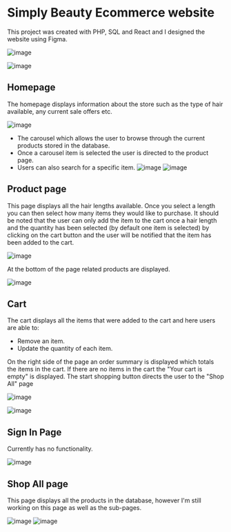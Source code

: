 # Simply Beauty Ecommerce website 

This project was created with PHP, SQL and React and I designed the website using Figma.

![image](https://github.com/dionnek83/simply-beauty/assets/42995303/d14f3ac7-ab61-41dc-a8f9-24a0be750cb0)

![image](https://github.com/dionnek83/simply-beauty/assets/42995303/8cd859b3-cff8-4026-8e3a-1a572dfd83ee)
## Homepage
The homepage displays information about the store such as the type of hair available, any current sale offers etc.

![image](https://github.com/dionnek83/simply-beauty/assets/42995303/628c4e77-5e91-46f0-a029-733a17bfc6d8)

- The carousel which allows the user to browse through the current products stored in the database.
- Once a carousel item is selected the user is directed to the product page.
- Users can also search for a specific item. 
 ![image](https://github.com/dionnek83/simply-beauty/assets/42995303/e2a8d887-a4a6-43a0-abf8-baa784d4104d)
![image](https://github.com/dionnek83/simply-beauty/assets/42995303/4635d09b-f924-4ad3-a608-2103744c42d4)



## Product page

This page displays all the hair lengths available. Once you select a length you can then select how many items they would like to purchase. It should be noted that the user can only add the item to the cart once a hair length and the quantity has been selected (by default one item is selected) by clicking on the cart button and the user will be notified that the item has been added to the cart. 

![image](https://github.com/dionnek83/simply-beauty/assets/42995303/136b0cc1-5e9b-4dcb-b116-d921da1b7c5f)

At the bottom of the page related products are displayed.  

![image](https://github.com/dionnek83/simply-beauty/assets/42995303/d3dcb75a-21f1-42f4-be25-8d48449b7a9e)

## Cart
The cart displays all the items that were added to the cart and here users are able to:
- Remove an item.
- Update the quantity of each item.
  
On the right side of the page an order summary is displayed which totals the items in the cart. If there are no items in the cart the "Your cart is empty" is displayed. The start shopping button directs the user to the "Shop All" page

![image](https://github.com/dionnek83/simply-beauty/assets/42995303/97ad006f-23de-4470-bca1-c7000366bb5d)

![image](https://github.com/dionnek83/simply-beauty/assets/42995303/99c56b45-568e-4d86-85d1-6fe074df3c3b)

## Sign In Page 

Currently has no functionality. 

![image](https://github.com/dionnek83/simply-beauty/assets/42995303/f242111a-1364-4937-a723-4aa91c743738)

## Shop All page 

This page displays all the products in the database, however I'm still working on this page as well as the sub-pages. 

![image](https://github.com/dionnek83/simply-beauty/assets/42995303/0edac6f2-0192-443f-b335-5d339351c4c9)
![image](https://github.com/dionnek83/simply-beauty/assets/42995303/2b8fe1de-4bab-474e-9126-171f164d5281)


